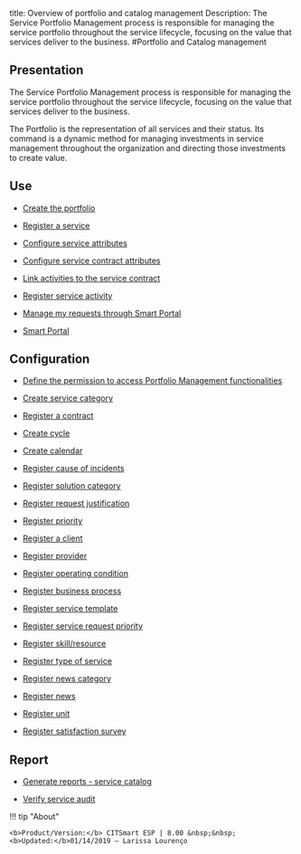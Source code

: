 title: Overview of portfolio and catalog management
Description: The Service Portfolio Management process is responsible for managing the service portfolio throughout the service lifecycle, focusing on the value that services deliver to the business.
#Portfolio and Catalog management

Presentation
----------------

The Service Portfolio Management process is responsible for managing the service
portfolio throughout the service lifecycle, focusing on the value that services
deliver to the business.

The Portfolio is the representation of all services and their status. Its
command is a dynamic method for managing investments in service management
throughout the organization and directing those investments to create value.

Use
-------

- [Create the portfolio](/en-us/citsmart-esp-8/processes/portfolio-and-catalog/use/create-the-portfolio.html)

- [Register a service](/en-us/citsmart-esp-8/processes/portfolio-and-catalog/use/register-a-service.html)

- [Configure service attributes](/en-us/citsmart-esp-8/processes/portfolio-and-catalog/use/configure-services-attributes.html)

- [Configure service contract attributes](/en-us/citsmart-esp-8/processes/portfolio-and-catalog/use/service-contract-attributes.html)

- [Link activities to the service contract](/en-us/citsmart-esp-8/processes/portfolio-and-catalog/use/link-activity-to-service-contract.html)

- [Register service activity](/en-us/citsmart-esp-8/processes/portfolio-and-catalog/use/register-service-activity.html)

- [Manage my requests through Smart Portal](/en-us/citsmart-esp-8/processes/portfolio-and-catalog/use/request-through-Smart-Portal.html)

- [Smart Portal](/en-us/citsmart-esp-8/processes/portfolio-and-catalog/use/smart-portal.html)

Configuration
-----------------

- [Define the permission to access Portfolio Management functionalities](/en-us/citsmart-esp-8/initial-settings/access-settings/profile/portfolio-management.html)

- [Create service category](/en-us/citsmart-esp-8/processes/portfolio-and-catalog/configuration/create-service-category.html)

- [Register a contract](/en-us/citsmart-esp-8/processes/portfolio-and-catalog/configuration/register-contract.html)

- [Create cycle](/en-us/citsmart-esp-8/platform-administration/time/create-cycle.html)

- [Create calendar](/en-us/citsmart-esp-8/platform-administration/time/create-calendar.html)

- [Register cause of incidents](/en-us/citsmart-esp-8/processes/portfolio-and-catalog/configuration/register-cause-incidents.html)

- [Register solution category](/en-us/citsmart-esp-8/processes/portfolio-and-catalog/configuration/register-solution-category.html)

- [Register request justification](/en-us/citsmart-esp-8/processes/portfolio-and-catalog/configuration/register-request-justification.html)

- [Register priority](/en-us/citsmart-esp-8/processes/portfolio-and-catalog/configuration/register-priority.html)

- [Register a client](/en-us/citsmart-esp-8/processes/portfolio-and-catalog/configuration/register-client.html)

- [Register provider](/en-us/citsmart-esp-8/processes/portfolio-and-catalog/configuration/register-provider.html)

- [Register operating condition](/en-us/citsmart-esp-8/processes/portfolio-and-catalog/configuration/register-operating-condition.html)

- [Register business process](/en-us/citsmart-esp-8/processes/portfolio-and-catalog/configuration/register-business-process.html)

- [Register service template](/en-us/citsmart-esp-8/processes/portfolio-and-catalog/configuration/register-service-template.html)

- [Register service request priority](/en-us/citsmart-esp-8/processes/portfolio-and-catalog/configuration/register-service-request-priority.html)

- [Register skill/resource](/en-us/citsmart-esp-8/processes/portfolio-and-catalog/configuration/register-skill-resource.html)

- [Register type of service](/en-us/citsmart-esp-8/processes/portfolio-and-catalog/configuration/register-type-of-service.html)

- [Register news category](/en-us/citsmart-esp-8/processes/portfolio-and-catalog/configuration/register-news-category.html)

- [Register news](/en-us/citsmart-esp-8/processes/portfolio-and-catalog/configuration/register-news.html)

- [Register unit](/en-us/citsmart-esp-8/platform-administration/region-and-language/register-unit.html)

- [Register satisfaction survey](/en-us/citsmart-esp-8/processes/portfolio-and-catalog/configuration/register-satisfaction-survey.html)

Report
----------

- [Generate reports - service catalog](/en-us/citsmart-esp-8/processes/portfolio-and-catalog/configuration/reports-service-catalog.html)

- [Verify service audit](/en-us/citsmart-esp-8/processes/portfolio-and-catalog/use/service-audit.html)

!!! tip "About"

    <b>Product/Version:</b> CITSmart ESP | 8.00 &nbsp;&nbsp;
    <b>Updated:</b>01/14/2019 – Larissa Lourenço
